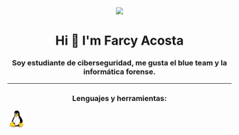 <div id="header" align="center">
    <img src="https://media.giphy.com/media/IcJ6n6VJNjRNS/giphy.gif" width="200" />
    <h1 align="center">Hi 👋 I'm Farcy Acosta</h1>
    <h3 align="center">Soy estudiante de ciberseguridad, me gusta el blue team y la informática forense.</h3>
</div>

---

<h3 align="center">Lenguajes y herramientas:</h3>
<p align="left"> <a href="" target="_blank" rel="noreferrer"> </a> 
    <a href="https://www.linux.org/" target="_blank" rel="noreferrer"> <img src="https://raw.githubusercontent.com/devicons/devicon/master/icons/linux/linux-original.svg" alt="linux" width="40" height="40"/> </a> 
